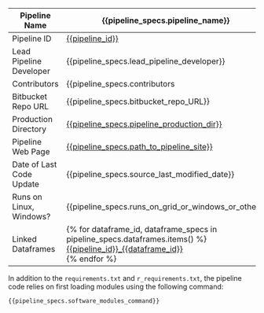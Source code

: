 | Pipeline Name                   | {{pipeline_specs.pipeline_name}}                       |
|---------------------------------|--------------------------------------------------------|
| Pipeline ID                     | [{{pipeline_id}}]({{pipeline_page_link}})              |
| Lead Pipeline Developer         | {{pipeline_specs.lead_pipeline_developer}}             |
| Contributors                    | {{pipeline_specs.contributors | join(', ')}}           |
| Bitbucket Repo URL              | {{pipeline_specs.bitbucket_repo_URL}}                  |
| Production Directory            | <a href="file://{{pipeline_specs.pipeline_production_dir}}">{{pipeline_specs.pipeline_production_dir}}</a>      |
| Pipeline Web Page   | <a href="file://{{pipeline_specs.path_to_pipeline_site}}">{{pipeline_specs.path_to_pipeline_site}}</a>      |
| Date of Last Code Update        | {{pipeline_specs.source_last_modified_date}}           |
| Runs on Linux, Windows? |{{pipeline_specs.runs_on_grid_or_windows_or_other}}|
| Linked Dataframes               | {% for dataframe_id, dataframe_specs in pipeline_specs.dataframes.items() %} [{{pipeline_id}}_{{dataframe_id}}]({{dot_or_dotdot}}/dataframes/{{pipeline_id}}_{{dataframe_id}}.md)<br> {% endfor %} |


In addition to the `requirements.txt` and `r_requirements.txt`, the pipeline code relies
on first loading modules using the following command:
```
{{pipeline_specs.software_modules_command}}
```